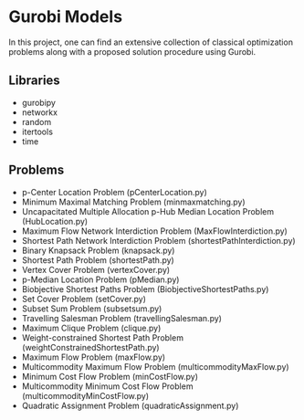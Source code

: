 # Gurobi Models
In this project, one can find an extensive collection of classical optimization problems along with a proposed solution procedure using Gurobi.

## Libraries
- gurobipy
- networkx
- random
- itertools
- time

## Problems
- p-Center Location Problem (pCenterLocation.py)
- Minimum Maximal Matching Problem (minmaxmatching.py)
- Uncapacitated Multiple Allocation p-Hub Median Location Problem (HubLocation.py)
- Maximum Flow Network Interdiction Problem (MaxFlowInterdiction.py)
- Shortest Path Network Interdiction Problem (shortestPathInterdiction.py)
- Binary Knapsack Problem (knapsack.py)
- Shortest Path Problem (shortestPath.py)
- Vertex Cover Problem (vertexCover.py)
- p-Median Location Problem (pMedian.py)
- Biobjective Shortest Paths Problem (BiobjectiveShortestPaths.py)
- Set Cover Problem (setCover.py)
- Subset Sum Problem (subsetsum.py)
- Travelling Salesman Problem (travellingSalesman.py)
- Maximum Clique Problem (clique.py)
- Weight-constrained Shortest Path Problem (weightConstrainedShortestPath.py)
- Maximum Flow Problem (maxFlow.py)
- Multicommodity Maximum Flow Problem (multicommodityMaxFlow.py)
- Minimum Cost Flow Problem (minCostFlow.py)
- Multicommodity Minimum Cost Flow Problem (multicommodityMinCostFlow.py)
- Quadratic Assignment Problem (quadraticAssignment.py)
